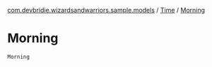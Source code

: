 [com.devbridie.wizardsandwarriors.sample.models](../index.md) / [Time](index.md) / [Morning](.)

# Morning

`Morning`